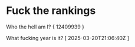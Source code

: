 # Fuck the rankings

Who the hell am I?
{ 12409939 }

What fucking year is it?
[ 2025-03-20T21:06:40Z ]
